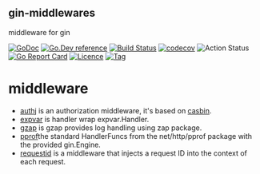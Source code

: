 ## gin-middlewares

middleware for gin

[![GoDoc](https://godoc.org/github.com/thinkgos/gin-middlewares?status.svg)](https://godoc.org/github.com/thinkgos/gin-middlewares)
[![Go.Dev reference](https://img.shields.io/badge/go.dev-reference-blue?logo=go&logoColor=white)](https://pkg.go.dev/github.com/thinkgos/gin-middlewares?tab=doc)
[![Build Status](https://travis-ci.org/thinkgos/gin-middlewares.svg)](https://travis-ci.org/thinkgos/gin-middlewares)
[![codecov](https://codecov.io/gh/thinkgos/gin-middlewares/branch/master/graph/badge.svg)](https://codecov.io/gh/thinkgos/gin-middlewares)
![Action Status](https://github.com/thinkgos/gin-middlewares/workflows/Go/badge.svg)
[![Go Report Card](https://goreportcard.com/badge/github.com/thinkgos/gin-middlewares)](https://goreportcard.com/report/github.com/thinkgos/gin-middlewares)
[![Licence](https://img.shields.io/github/license/thinkgos/gin-middlewares)](https://raw.githubusercontent.com/thinkgos/gin-middlewares/master/LICENSE)
[![Tag](https://img.shields.io/github/v/tag/thinkgos/gin-middlewares)](https://github.com/thinkgos/gin-middlewares/tags)

# middleware
- [authj](authj) is an authorization middleware, it's based on [casbin](https://github.com/casbin/casbin).
- [expvar](expvar) is handler wrap expvar.Handler.
- [gzap](gzap) is gzap provides log handling using zap package.
- [pprof](pprof)the standard HandlerFuncs from the net/http/pprof package with the provided gin.Engine.
- [requestid](requestid) is a middleware that injects a request ID into the context of each request.

